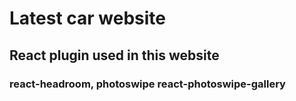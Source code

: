 # Latest car website

## React plugin used in this website
### react-headroom, photoswipe react-photoswipe-gallery
